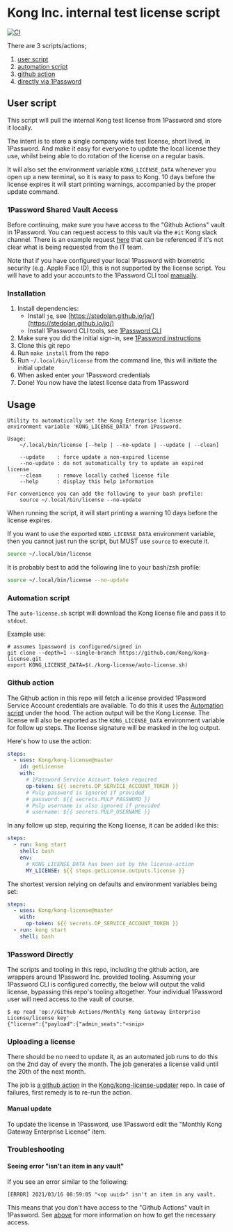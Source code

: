 # Kong Inc. internal test license script

[![CI](https://github.com/Kong/kong-license/actions/workflows/ci.yml/badge.svg)](https://github.com/Kong/kong-license/actions/workflows/ci.yml)

There are 3 scripts/actions;

1. [user script](#user-script)
2. [automation script](#automation-script)
3. [github action](#github-action)
4. [directly via 1Password](#1password-directly)

## User script

This script will pull the internal Kong test license from 1Password and
store it locally.

The intent is to store a single company wide test license, short lived, in
1Password. And make it easy for everyone to update the local license they use,
whilst being able to do rotation of the license on a regular basis.

It will also set the environment variable `KONG_LICENSE_DATA` whenever you open
up a new terminal, so it is easy to pass to Kong. 10 days before the license
expires it will start printing warnings, accompanied by the proper update
command.

### 1Password Shared Vault Access

Before continuing, make sure you have access to the "Github Actions" vault in 1Password. You can request access to this vault via the `#it` Kong slack channel. There is an example request [here](https://kongstrong.slack.com/archives/C5B4SU6KC/p1615993209037400) that can be referenced if it's not clear what is being requested from the IT team.

Note that if you have configured your local 1Password with biometric security (e.g. Apple Face ID), this is not supported by the license script. You will have to add your accounts to the 1Password CLI tool [manually](https://developer.1password.com/docs/cli/sign-in-manually).

### Installation

1. Install dependencies:
   - Install `jq`, see [https://stedolan.github.io/jq/](https://stedolan.github.io/jq/)
   - Install 1Password CLI tools, see [1Password CLI](https://support.1password.com/command-line-getting-started/)
2. Make sure you did the initial sign-in, see [1Password instructions](https://support.1password.com/command-line-getting-started/#get-started-with-the-command-line-tool)
3. Clone this git repo
4. Run `make install` from the repo
5. Run `~/.local/bin/license` from the command line, this will initiate the initial update
6. When asked enter your 1Password credentials
7. Done! You now have the latest license data from 1Password

## Usage

```code
Utility to automatically set the Kong Enterprise license
environment variable 'KONG_LICENSE_DATA' from 1Password.

Usage:
    ~/.local/bin/license [--help | --no-update | --update | --clean]

    --update    : force update a non-expired license
    --no-update : do not automatically try to update an expired license
    --clean     : remove locally cached license file
    --help      : display this help information

For convenience you can add the following to your bash profile:
    source ~/.local/bin/license --no-update
```

When running the script, it will start printing a warning 10 days before the
license expires.

If you want to use the exported `KONG_LICENSE_DATA` environment variable,
then you cannot just run the script, but MUST use `source` to execute it.

```bash
source ~/.local/bin/license
```

It is probably best to add the following line to your bash/zsh profile:

```bash
source ~/.local/bin/license --no-update
```

### Automation script

The `auto-license.sh` script will download the Kong license file and pass it to
`stdout`.

Example use:

```shell
# assumes 1password is configured/signed in
git clone --depth=1 --single-branch https://github.com/Kong/kong-license.git
export KONG_LICENSE_DATA=$(./kong-license/auto-license.sh)
```

### Github action

The Github action in this repo will fetch a license provided 1Password Service
Account credentials are available. To do this it uses the
[Automation script](#automation-script) under the hood. The action output will
be the Kong License. The license will also be exported as the
`KONG_LICENSE_DATA` environment variable for follow up steps. The license
signature will be masked in the log output.

Here's how to use the action:

```yaml
steps:
  - uses: Kong/kong-license@master
    id: getLicense
    with:
      # 1Password Service Account token required
      op-token: ${{ secrets.OP_SERVICE_ACCOUNT_TOKEN }}
      # Pulp password is ignored if provided
      # password: ${{ secrets.PULP_PASSWORD }}
      # Pulp username is also ignored if provided
      # username: ${{ secrets.PULP_USERNAME }}
```

In any follow up step, requiring the Kong license, it can be added like this:

```yaml
steps:
  - run: kong start
    shell: bash
    env:
      # KONG_LICENSE_DATA has been set by the license-action
      MY_LICENSE: ${{ steps.getLicense.outputs.license }}
```

The shortest version relying on defaults and environment variables being set:

```yaml
steps:
  - uses: Kong/kong-license@master
    with:
      op-token: ${{ secrets.OP_SERVICE_ACCOUNT_TOKEN }}
  - run: kong start
    shell: bash
```

### 1Password Directly

The scripts and tooling in this repo, including the github action, are wrappers around 1Password Inc. provided tooling. Assuming your 1Password CLI is configured correctly, the below will output the valid license, bypassing this repo's tooling altogether. Your individual 1Password user will need access to the vault of course.

```shell
$ op read 'op://Github Actions/Monthly Kong Gateway Enterprise License/license key'
{"license":{"payload":{"admin_seats":"<snip>
```

### Uploading a license

There should be no need to update it, as an automated job runs to do this on the 2nd day of every the month.
The job generates a license valid until the 20th of the next month.

The job is [a github action](https://github.com/Kong/kong-license-updater/actions/workflows/update.yml) in the [Kong/kong-license-updater](https://github.com/Kong/kong-license-updater) repo. In case of failures, first remedy is to re-run the action.

#### Manual update

To update the license in 1Password, use 1Password edit the "Monthly Kong Gateway Enterprise License" item.

### Troubleshooting

#### Seeing error "isn't an item in any vault"

If you see an error similar to the following:

```code
[ERROR] 2021/03/16 08:59:05 "<op uuid>" isn't an item in any vault.
```

This means that you don't have access to the "Github Actions" vault in 1Password. See [above](#1password-shared-vault-access) for more information on how to get the necessary access.
